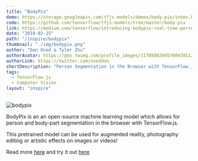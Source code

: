 ```yaml
---
title: "BodyPix"
demo: https://storage.googleapis.com/tfjs-models/demos/body-pix/index.html
code: https://github.com/tensorflow/tfjs-models/tree/master/body-pix
link: https://medium.com/tensorflow/introducing-bodypix-real-time-person-segmentation-in-the-browser-with-tensorflow-js-f1948126c2a0
date: "2019-02-15"
path: "/inspire/bodypix"
thumbnail: "./img/bodypix.png"
author: "Dan Oved & Tyler Zhu"
authorAvatar: https://pbs.twimg.com/profile_images/1170898269570043911/3I8Xo1Ur_400x400.jpg
authorLink: https://twitter.com/oveddan
shortDescription: "Person Segmentation in the Browser with TensorFlow.js"
tags:
  - TensorFlow.js
  - Computer Vision
layout: "inspire"
---
```


![bodypix](./img/bodypix.gif)

BodyPix is an an open-source machine learning model which allows for person
and body-part segmentation in the browser with TensorFlow.js.

This pretrained model can be used for augmented reality, photography editing or artistic effects on images or videos!

Read more [here](https://medium.com/tensorflow/introducing-bodypix-real-time-person-segmentation-in-the-browser-with-tensorflow-js-f1948126c2a0?linkId=63657671)
and try it out [here](https://nsfwjs.com/)
